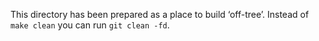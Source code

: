 
This directory has been prepared as a place to build ‘off-tree’. Instead of `make clean` you can run `git clean -fd`.
